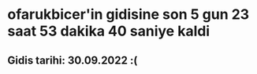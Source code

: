 # ofarukbicer'in gidisine son 5 gun 23 saat 53 dakika 40 saniye kaldi

## Gidis tarihi: 30.09.2022 :(